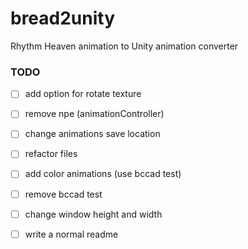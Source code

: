 # bread2unity
Rhythm Heaven animation to Unity animation converter


### TODO

- [ ] add option for rotate texture
- [ ] remove npe (animationController)

- [ ] change animations save location
- [ ] refactor files

- [ ] add color animations (use bccad test)

- [ ] remove bccad test

- [ ] change window height and width

- [ ] write a normal readme
